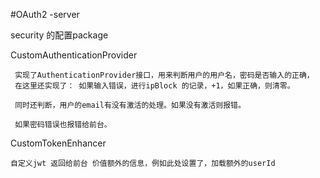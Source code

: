 #OAuth2 -server

security 的配置package

CustomAuthenticationProvider

     实现了AuthenticationProvider接口，用来判断用户的用户名，密码是否输入的正确，
     在这里还实现了： 如果输入错误，进行ipBlock 的记录，+1，如果正确，则清零。
     
     同时还判断，用户的email有没有激活的处理。如果没有激活则报错。
     
     如果密码错误也报错给前台。
     
CustomTokenEnhancer

    自定义jwt 返回给前台 价值额外的信息，例如此处设置了，加载额外的userId
    
